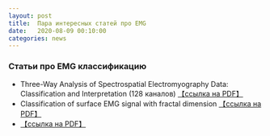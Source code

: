 ```yaml
---
layout: post
title:  Пара интересных статей про EMG
date:   2020-08-09 00:10:00
categories: news
---
```

### Статьи про EMG классификацию

* Three-Way Analysis of Spectrospatial Electromyography Data: Classification and Interpretation (128 каналов) [【ссылка на PDF】](https://www.ncbi.nlm.nih.gov/pmc/articles/PMC4454601/)
* Classification of surface EMG signal with fractal dimension [【ссылка на PDF】](https://www.ncbi.nlm.nih.gov/pmc/articles/PMC1389869/)
*  [【ссылка на PDF】](https://www.ncbi.nlm.nih.gov/pmc/articles/PMC1389869/)
